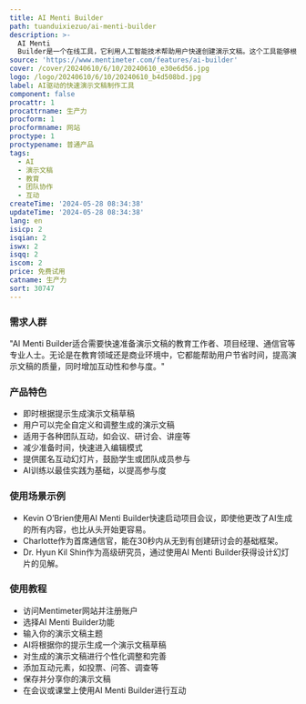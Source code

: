 ```yaml
---
title: AI Menti Builder
path: tuanduixiezuo/ai-menti-builder
description: >-
  AI Menti
  Builder是一个在线工具，它利用人工智能技术帮助用户快速创建演示文稿。这个工具能够根据用户输入的主题，即时生成一个可交互的演示文稿草稿，用户可以根据自己的需求进行调整和完善。它适用于团队会议、研讨会、讲座、调查、趣味测验等多种场合，大大减少准备时间，提高效率。
source: 'https://www.mentimeter.com/features/ai-builder'
cover: /cover/20240610/6/10/20240610_e30e6d56.jpg
logo: /logo/20240610/6/10/20240610_b4d508bd.jpg
label: AI驱动的快速演示文稿制作工具
component: false
procattr: 1
procattrname: 生产力
procform: 1
procformname: 网站
proctype: 1
proctypename: 普通产品
tags:
  - AI
  - 演示文稿
  - 教育
  - 团队协作
  - 互动
createTime: '2024-05-28 08:34:38'
updateTime: '2024-05-28 08:34:38'
lang: en
isicp: 2
isqian: 2
iswx: 2
isqq: 2
iscom: 2
price: 免费试用
catname: 生产力
sort: 30747
---
```




### 需求人群
"AI Menti Builder适合需要快速准备演示文稿的教育工作者、项目经理、通信官等专业人士。无论是在教育领域还是商业环境中，它都能帮助用户节省时间，提高演示文稿的质量，同时增加互动性和参与度。"

### 产品特色
* 即时根据提示生成演示文稿草稿
* 用户可以完全自定义和调整生成的演示文稿
* 适用于各种团队互动，如会议、研讨会、讲座等
* 减少准备时间，快速进入编辑模式
* 提供匿名互动幻灯片，鼓励学生或团队成员参与
* AI训练以最佳实践为基础，以提高参与度

### 使用场景示例
* Kevin O’Brien使用AI Menti Builder快速启动项目会议，即使他更改了AI生成的所有内容，也比从头开始更容易。
* Charlotte作为首席通信官，能在30秒内从无到有创建研讨会的基础框架。
* Dr. Hyun Kil Shin作为高级研究员，通过使用AI Menti Builder获得设计幻灯片的见解。

### 使用教程
* 访问Mentimeter网站并注册账户
* 选择AI Menti Builder功能
* 输入你的演示文稿主题
* AI将根据你的提示生成一个演示文稿草稿
* 对生成的演示文稿进行个性化调整和完善
* 添加互动元素，如投票、问答、调查等
* 保存并分享你的演示文稿
* 在会议或课堂上使用AI Menti Builder进行互动

  
